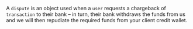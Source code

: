 A `dispute` is an object used when a `user` requests a chargeback of `transaction` to their bank – in turn, their bank withdraws the funds from us and we will then repudiate the required funds from your client credit wallet.